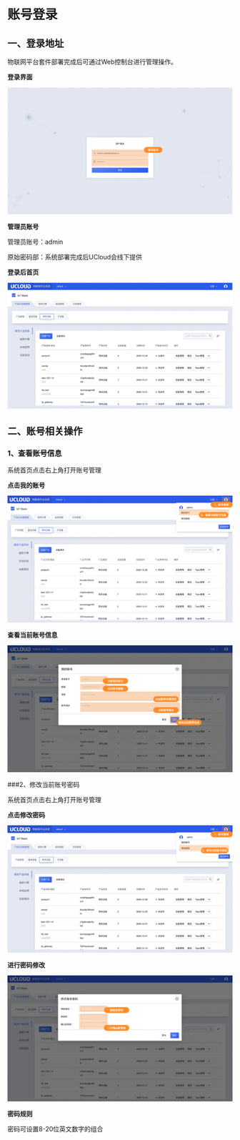 # 账号登录

## 一、登录地址

物联网平台套件部署完成后可通过Web控制台进行管理操作。



**登录界面**

![账号登录-1](../../images/账号登录-1.png)



**管理员账号**

管理员账号：admin

原始密码部：系统部署完成后UCloud会线下提供



**登录后首页**

![图片](../../images/账号登录-2.png)



## 二、账号相关操作

### 1、查看账号信息

系统首页点击右上角打开账号管理

**点击我的账号**

![图片](../../images/账号登录-3.png)



**查看当前账号信息**

![图片](../../images/账号登录-4.png)



###2、修改当前账号密码

系统首页点击右上角打开账号管理

**点击修改密码**

![图片](../../images/账号登录-5.png)



**进行密码修改**

![图片](../../images/账号登录-6.png)



**密码规则**

密码可设置8-20位英文数字的组合